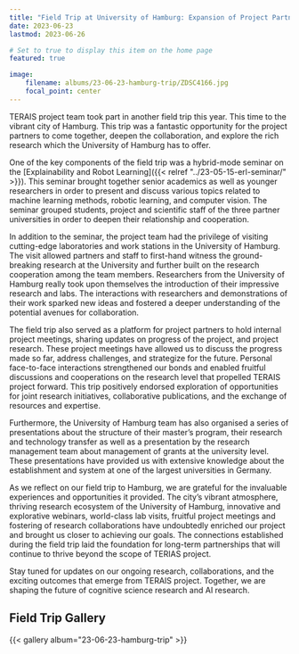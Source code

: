 ```yaml
---
title: "Field Trip at University of Hamburg: Expansion of Project Partnership and Exploration of Collaborative Research"
date: 2023-06-23
lastmod: 2023-06-26

# Set to true to display this item on the home page
featured: true

image:
    filename: albums/23-06-23-hamburg-trip/ZDSC4166.jpg
    focal_point: center
---
```

TERAIS project team took part in another field trip this year. This time to
the vibrant city of Hamburg. This trip was a fantastic opportunity for the
project partners to come together, deepen the collaboration, and explore the
rich research which the University of Hamburg has to offer.

<!--more-->

One of the key components of the field trip was a hybrid-mode seminar on the
[Explainability and Robot Learning]({{< relref "../23-05-15-erl-seminar/" >}}).
This seminar brought together senior academics as well as younger
researchers in order to present and discuss various topics related to
machine learning methods, robotic learning, and computer vision.
The seminar grouped students, project and scientific staff of the three
partner universities in order to deepen their relationship and cooperation.

In addition to the seminar, the project team had the privilege of visiting
cutting-edge laboratories and work stations in the University of Hamburg.
The visit allowed partners and staff to first-hand witness the
ground-breaking research at the University and further built on the research
cooperation among the team members. Researchers from the University of
Hamburg really took upon themselves the introduction of their impressive
research and labs. The interactions with researchers and demonstrations of
their work sparked new ideas and fostered a deeper understanding of the
potential avenues for collaboration.

The field trip also served as a platform for project partners to hold
internal project meetings, sharing updates on progress of the project, and
project research. These project meetings have allowed us to discuss the
progress made so far, address challenges, and strategize for the future.
Personal face-to-face interactions strengthened our bonds and enabled
fruitful discussions and cooperations on the research level that propelled
TERAIS project forward. This trip positively endorsed exploration of
opportunities for joint research initiatives, collaborative publications,
and the exchange of resources and expertise.

Furthermore, the University of Hamburg team has also organised a series of
presentations about the structure of their master’s program, their research
and technology transfer as well as a presentation by the research management
team about management of grants at the university level. These presentations
have provided us with extensive knowledge about the establishment and system
at one of the largest universities in Germany.

As we reflect on our field trip to Hamburg, we are grateful for the
invaluable experiences and opportunities it provided. The city’s vibrant
atmosphere, thriving research ecosystem of the University of Hamburg,
innovative and explorative webinars, world-class lab visits, fruitful
project meetings and fostering of research collaborations have undoubtedly
enriched our project and brought us closer to achieving our goals. The
connections established during the field trip laid the foundation for
long-term partnerships that will continue to thrive beyond the scope of
TERIAS project. 

Stay tuned for updates on our ongoing research, collaborations, and the
exciting outcomes that emerge from TERAIS project. Together, we are shaping
the future of cognitive science research and AI research. 

## Field Trip Gallery

<!-- See https://wowchemy.com/docs/content/writing-markdown-latex/#image-gallery -->
{{< gallery album="23-06-23-hamburg-trip" >}}
